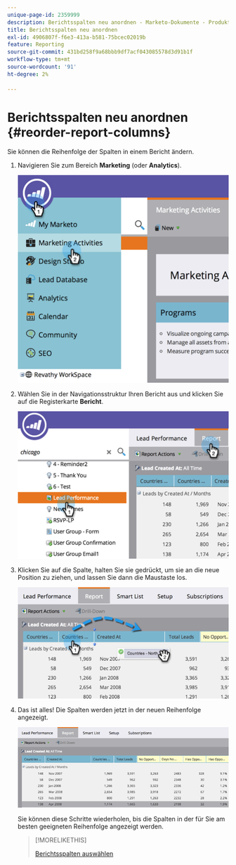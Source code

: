 ```yaml
---
unique-page-id: 2359999
description: Berichtsspalten neu anordnen - Marketo-Dokumente - Produktdokumentation
title: Berichtsspalten neu anordnen
exl-id: 4906807f-f6e3-413a-b581-75bcec02019b
feature: Reporting
source-git-commit: 431bd258f9a68bbb9df7acf043085578d3d91b1f
workflow-type: tm+mt
source-wordcount: '91'
ht-degree: 2%

---
```


# Berichtsspalten neu anordnen {#reorder-report-columns}

Sie können die Reihenfolge der Spalten in einem Bericht ändern.

1. Navigieren Sie zum Bereich **Marketing** (oder **Analytics**).

   ![](assets/image2014-9-16-10-3a50-3a27.png)

1. Wählen Sie in der Navigationsstruktur Ihren Bericht aus und klicken Sie auf die Registerkarte **Bericht**.

   ![](assets/image2014-9-16-10-3a50-3a31.png)

1. Klicken Sie auf die Spalte, halten Sie sie gedrückt, um sie an die neue Position zu ziehen, und lassen Sie dann die Maustaste los.

   ![](assets/image2014-9-16-10-3a50-3a34.png)

1. Das ist alles! Die Spalten werden jetzt in der neuen Reihenfolge angezeigt.

   ![](assets/image2014-9-16-10-3a50-3a37.png)

   Sie können diese Schritte wiederholen, bis die Spalten in der für Sie am besten geeigneten Reihenfolge angezeigt werden.

   >[!MORELIKETHIS]
   >
   >[Berichtsspalten auswählen](/help/marketo/product-docs/reporting/basic-reporting/editing-reports/select-report-columns.md)
